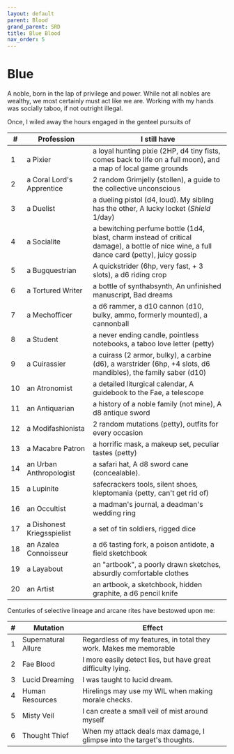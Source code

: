 ```yaml
---
layout: default
parent: Blood
grand_parent: SRD
title: Blue Blood
nav_order: 5
---
```


# Blue
A noble, born in the lap of privilege and power. While not all nobles are wealthy, we most certainly must act like we are. Working with my hands was socially taboo, if not outright illegal.

Once, I wiled away the hours engaged in the genteel pursuits of

|#|Profession |I still have|
|------|-----------|-|
|1     |a Pixier | a loyal hunting pixie (2HP, d4 tiny fists, comes back to life on a full moon), and a map of local game grounds|
|2     |a Coral Lord's Apprentice | 2 random Grimjelly (stollen), a guide to the collective unconscious|
|3     |a Duelist | a dueling pistol (d4, loud). My sibling has the other, A lucky locket (_Shield_ 1/day)|
|4     |a Socialite|a bewitching perfume bottle (1d4, blast, charm instead of critical damage), a bottle of nice wine, a full dance card (petty), juicy gossip|
|5     |a Bugquestrian|A quickstrider (6hp, very fast, + 3 slots), a d6 riding crop|
|6     |a Tortured Writer|a bottle of synthabsynth, An unfinished manuscript, Bad dreams|
|7     |a Mechofficer|a d6 rammer, a d10 cannon (d10, bulky, ammo, formerly mounted), a cannonball|
|8     |a Student|a never ending candle, pointless notebooks, a taboo love letter (petty)|
|9     |a Cuirassier|a cuirass (2 armor, bulky), a carbine (d6), a warstrider (6hp, +4 slots, d6 mandibles), the family saber (d10)|
|10    |an Atronomist|a detailed liturgical calendar, A guidebook to the Fae, a telescope|
|11    |an Antiquarian|a history of a noble family (not mine), A d8 antique sword|
|12    |a Modifashionista|2 random mutations (petty), outfits for every occasion|
|13    |a Macabre Patron|a horrific mask, a makeup set, peculiar tastes (petty)|
|14    |an Urban Anthropologist|a safari hat, A d8 sword cane (concealable).|
|15    |a Lupinite|safecrackers tools, silent shoes, kleptomania (petty, can't get rid of)|
|16    |an Occultist|a madman's journal, a deadman's wedding ring|
|17    |a Dishonest Kriegsspielist|a set of tin soldiers, rigged dice|
|18    |an Azalea Connoisseur|a d6 tasting fork, a poison antidote, a field sketchbook|
|19    |a Layabout|an "artbook", a poorly drawn sketches, absurdly comfortable clothes|
|20    |an Artist|an artbook, a sketchbook, hidden graphite, a d6 pencil knife|

Centuries of selective lineage and arcane rites have bestowed upon me:

|#|Mutation|Effect|
|------|-----------|-|
|1     |Supernatural Allure| Regardless of my features, in total they work. Makes me memorable |
|2     |Fae Blood| I more easily detect lies, but have great difficulty lying.|
|3     |Lucid Dreaming | I was taught to lucid dream.|
|4     |Human Resources| Hirelings may use my WIL when making morale checks.|
|5     |Misty Veil|I can create a small veil of mist around myself|
|6     |Thought Thief | When my attack deals max damage, I glimpse into the target's thoughts.|
